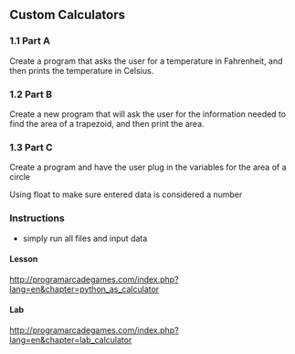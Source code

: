 ## Custom Calculators

### 1.1 Part A
Create a program that asks the user for a temperature in Fahrenheit, and then prints the temperature in Celsius.

### 1.2 Part B
Create a new program that will ask the user for the information needed to find the area of a trapezoid, and then print the area.

### 1.3 Part C
Create a program and have the user plug in the variables for the area of a circle

Using float to make sure entered data is considered a number

### Instructions

- simply run all files and input data

#### Lesson
http://programarcadegames.com/index.php?lang=en&chapter=python_as_calculator

#### Lab
http://programarcadegames.com/index.php?lang=en&chapter=lab_calculator